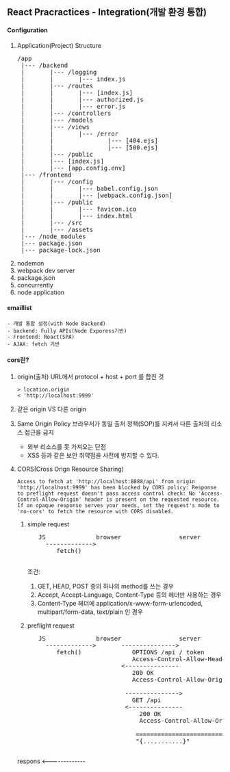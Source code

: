 ## React Pracractices - Integration(개발 환경 통합)

#### Configuration
1. Application(Project) Structure
   <pre>
   /app
    |--- /backend
    |       |--- /logging
    |       |       |--- index.js
    |       |--- /routes
    |       |       |--- [index.js]
    |       |       |--- authorized.js
    |       |       |--- error.js
    |       |--- /controllers
    |       |--- /models
    |       |--- /views
    |       |       |--- /error
    |       |               |--- [404.ejs]
    |       |               |--- [500.ejs]
    |       |--- /public
    |       |--- [index.js]
    |       |--- [app.config.env]    
    |--- /frontend
    |       |--- /config
    |       |       |--- babel.config.json
    |       |       |--- [webpack.config.json]
    |       |--- /public
    |       |       |--- favicon.ico
    |       |       |--- index.html
    |       |--- /src
    |       |--- /assets
    |--- /node_modules
    |--- package.json
    |--- package-lock.json
   </pre>
2. nodemon
3. webpack dev server
4. package.json
5. concurrently
6. node application

#### emaillist
    - 개발 통합 설정(with Node Backend)
    - backend: Fully APIs(Node Exporess기반)
    - Frontend: React(SPA)
    - AJAX: fetch 기반

#### cors란?
1. origin(출처)
   URL에서 protocol + host + port 를 합친 것
   ```
   > location.origin
   < 'http://localhost:9999'
   ```

2. 같은 origin VS 다른 origin
3. Same Origin Policy
   브라우저가 동일 출처 정책(SOP)를 지켜서 다른 출처의 리소스 접근을 금지
   - 외부 리소스를 못 가져오는 단점
   - XSS 등과 같은 보안 취약점을 사전에 방지할 수 있다.

4. CORS(Cross Orign Resource Sharing)
   ```
   Access to fetch at 'http://localhost:8888/api' from origin 'http://localhost:9999' has been blocked by CORS policy: Response to preflight request doesn't pass access control check: No 'Access-Control-Allow-Origin' header is present on the requested resource. If an opaque response serves your needs, set the request's mode to 'no-cors' to fetch the resource with CORS disabled.
   ```
   1. simple request
      <pre>
         JS              browser                server
           ------------->
              fetch()

      </pre>

      조건:
      1) GET, HEAD, POST 중의 하나의 method를 쓰는 경우
      2) Accept, Accept-Language, Content-Type 등의 헤더만 사용하는 경우
      3) Content-Type 헤더에 application/x-www-form-urlencoded, multipart/form-data, text/plain 인 경우

   2. preflight request
      <pre>
         JS              browser                server
           ------------->       --------------->
              fetch()              OPTIONS /api / token
                                   Access-Control-Allow-Header:  method
                                <---------------
                                   200 OK
                                   Access-Control-Allow-Origin:*

                                 --------------->
                                   GET /api
                                 <---------------
                                     200 OK
                                     Access-Control-Allow-Origin:*
                                     
                                    ==============================
                                    "{...........}"  

   respons <-------------                                 
      </pre>
